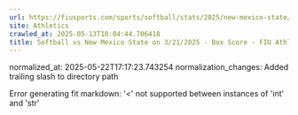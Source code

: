 ```yaml
---
url: https://fiusports.com/sports/softball/stats/2025/new-mexico-state/boxscore/12810/
site: Athletics
crawled_at: 2025-05-13T10:04:44.706418
title: Softball vs New Mexico State on 3/21/2025 - Box Score - FIU Athletics
---
```

normalized_at: 2025-05-22T17:17:23.743254
normalization_changes: Added trailing slash to directory path

Error generating fit markdown: '<' not supported between instances of 'int' and 'str'